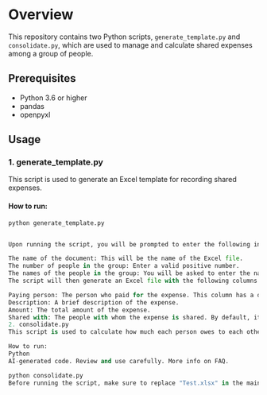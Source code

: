 # Overview
This repository contains two Python scripts, `generate_template.py` and `consolidate.py`, which are used to manage and calculate shared expenses among a group of people.

## Prerequisites
- Python 3.6 or higher
- pandas
- openpyxl

## Usage

### 1. generate_template.py
This script is used to generate an Excel template for recording shared expenses. 

#### How to run:
```python
python generate_template.py


Upon running the script, you will be prompted to enter the following information:

The name of the document: This will be the name of the Excel file.
The number of people in the group: Enter a valid positive number.
The names of the people in the group: You will be asked to enter the names one by one.
The script will then generate an Excel file with the following columns:

Paying person: The person who paid for the expense. This column has a dropdown list containing the names of the people in the group.
Description: A brief description of the expense.
Amount: The total amount of the expense.
Shared with: The people with whom the expense is shared. By default, it is assumed that the expense is shared equally among all people.
2. consolidate.py
This script is used to calculate how much each person owes to each other based on the expenses recorded in the Excel file generated by generate_template.py.

How to run:
Python
AI-generated code. Review and use carefully. More info on FAQ.

python consolidate.py
Before running the script, make sure to replace "Test.xlsx" in the main() function with the name of your Excel file. The script will then print out the debts in the format: “Person A owes Person B X amount.”